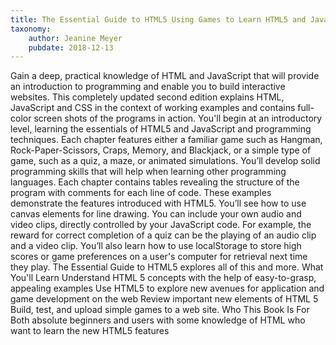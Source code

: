 ```yaml
---
title: The Essential Guide to HTML5 Using Games to Learn HTML5 and JavaScript
taxonomy:
	author: Jeanine Meyer
	pubdate: 2018-12-13
---
```

Gain a deep, practical knowledge of HTML and JavaScript that will provide an introduction to programming and enable you to build interactive websites. This completely updated second edition explains HTML, JavaScript and CSS in the context of working examples and contains full-color screen shots of the programs in action. You'll begin at an introductory level, learning the essentials of HTML5 and JavaScript and programming techniques. Each chapter features either a familiar game such as Hangman, Rock-Paper-Scissors, Craps, Memory, and Blackjack, or a simple type of game, such as a quiz, a maze, or animated simulations. You’ll develop solid programming skills that will help when learning other programming languages. Each chapter contains tables revealing the structure of the program with comments for each line of code. These examples demonstrate the features introduced with HTML5. You’ll see how to use canvas elements for line drawing. You can include your own audio and video clips, directly controlled by your JavaScript code. For example, the reward for correct completion of a quiz can be the playing of an audio clip and a video clip. You’ll also learn how to use localStorage to store high scores or game preferences on a user's computer for retrieval next time they play. The Essential Guide to HTML5 explores all of this and more. What You'll Learn Understand HTML 5 concepts with the help of easy-to-grasp, appealing examples Use HTML5 to explore new avenues for application and game development on the web Review important new elements of HTML 5 Build, test, and upload simple games to a web site. Who This Book Is For Both absolute beginners and users with some knowledge of HTML who want to learn the new HTML5 features